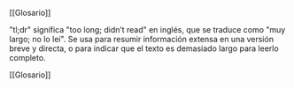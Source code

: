 [[Glosario]]

"tl;dr" significa "too long; didn’t read" en inglés, que se traduce como "muy largo; no lo leí". Se usa para resumir información extensa en una versión breve y directa, o para indicar que el texto es demasiado largo para leerlo completo.

[[Glosario]]
